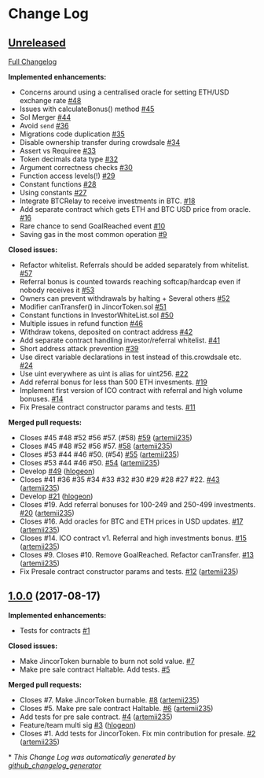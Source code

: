 # Change Log

## [Unreleased](https://github.com/JincorTech/ico/tree/HEAD)

[Full Changelog](https://github.com/JincorTech/ico/compare/1.0.0...HEAD)

**Implemented enhancements:**

- Concerns around using a centralised oracle for setting ETH/USD exchange rate [\#48](https://github.com/JincorTech/ico/issues/48)
- Issues with calculateBonus\(\) method [\#45](https://github.com/JincorTech/ico/issues/45)
- Sol Merger [\#44](https://github.com/JincorTech/ico/issues/44)
- Avoid `send` [\#36](https://github.com/JincorTech/ico/issues/36)
- Migrations code duplication [\#35](https://github.com/JincorTech/ico/issues/35)
- Disable ownership transfer during crowdsale [\#34](https://github.com/JincorTech/ico/issues/34)
- Assert vs Requiree [\#33](https://github.com/JincorTech/ico/issues/33)
- Token decimals data type [\#32](https://github.com/JincorTech/ico/issues/32)
- Argument correctness checks [\#30](https://github.com/JincorTech/ico/issues/30)
- Function access levels\(!\) [\#29](https://github.com/JincorTech/ico/issues/29)
- Constant functions [\#28](https://github.com/JincorTech/ico/issues/28)
- Using constants [\#27](https://github.com/JincorTech/ico/issues/27)
- Integrate BTCRelay to receive investments in BTC. [\#18](https://github.com/JincorTech/ico/issues/18)
- Add separate contract which gets ETH and BTC USD price from oracle. [\#16](https://github.com/JincorTech/ico/issues/16)
- Rare chance to send GoalReached event [\#10](https://github.com/JincorTech/ico/issues/10)
- Saving gas in the most common operation [\#9](https://github.com/JincorTech/ico/issues/9)

**Closed issues:**

- Refactor whitelist. Referrals should be added separately from whitelist. [\#57](https://github.com/JincorTech/ico/issues/57)
- Referral bonus is counted towards reaching softcap/hardcap even if nobody receives it [\#53](https://github.com/JincorTech/ico/issues/53)
- Owners can prevent withdrawals by halting + Several others [\#52](https://github.com/JincorTech/ico/issues/52)
- Modifier canTransfer\(\) in JincorToken.sol [\#51](https://github.com/JincorTech/ico/issues/51)
- Constant functions in InvestorWhiteList.sol  [\#50](https://github.com/JincorTech/ico/issues/50)
- Multiple issues in refund function [\#46](https://github.com/JincorTech/ico/issues/46)
- Withdraw tokens, deposited on contract address [\#42](https://github.com/JincorTech/ico/issues/42)
- Add separate contract handling investor/referral whitelist. [\#41](https://github.com/JincorTech/ico/issues/41)
- Short address attack prevention [\#39](https://github.com/JincorTech/ico/issues/39)
- Use direct variable declarations in test instead of this.crowdsale etc. [\#24](https://github.com/JincorTech/ico/issues/24)
- Use uint everywhere as uint is alias for uint256. [\#22](https://github.com/JincorTech/ico/issues/22)
- Add referral bonus for less than 500 ETH invesments. [\#19](https://github.com/JincorTech/ico/issues/19)
- Implement first version of ICO contract with referral and high volume bonuses. [\#14](https://github.com/JincorTech/ico/issues/14)
- Fix Presale contract constructor params and tests. [\#11](https://github.com/JincorTech/ico/issues/11)

**Merged pull requests:**

- Closes \#45 \#48 \#52 \#56 \#57. \(\#58\) [\#59](https://github.com/JincorTech/ico/pull/59) ([artemii235](https://github.com/artemii235))
- Closes \#45 \#48 \#52 \#56 \#57. [\#58](https://github.com/JincorTech/ico/pull/58) ([artemii235](https://github.com/artemii235))
- Closes \#53 \#44 \#46 \#50. \(\#54\) [\#55](https://github.com/JincorTech/ico/pull/55) ([artemii235](https://github.com/artemii235))
- Closes \#53 \#44 \#46 \#50. [\#54](https://github.com/JincorTech/ico/pull/54) ([artemii235](https://github.com/artemii235))
- Develop [\#49](https://github.com/JincorTech/ico/pull/49) ([hlogeon](https://github.com/hlogeon))
- Closes \#41 \#36 \#35 \#34 \#33 \#32 \#30 \#29 \#28 \#27 \#22. [\#43](https://github.com/JincorTech/ico/pull/43) ([artemii235](https://github.com/artemii235))
- Develop [\#21](https://github.com/JincorTech/ico/pull/21) ([hlogeon](https://github.com/hlogeon))
- Closes \#19. Add referral bonuses for 100-249 and 250-499 investments. [\#20](https://github.com/JincorTech/ico/pull/20) ([artemii235](https://github.com/artemii235))
- Closes \#16. Add oracles for BTC and ETH prices in USD updates. [\#17](https://github.com/JincorTech/ico/pull/17) ([artemii235](https://github.com/artemii235))
- Closes \#14. ICO contract v1. Referral and high investments bonus. [\#15](https://github.com/JincorTech/ico/pull/15) ([artemii235](https://github.com/artemii235))
- Closes \#9. Closes \#10. Remove GoalReached. Refactor canTransfer. [\#13](https://github.com/JincorTech/ico/pull/13) ([artemii235](https://github.com/artemii235))
- Fix Presale contract constructor params and tests. [\#12](https://github.com/JincorTech/ico/pull/12) ([artemii235](https://github.com/artemii235))

## [1.0.0](https://github.com/JincorTech/ico/tree/1.0.0) (2017-08-17)
**Implemented enhancements:**

- Tests for contracts [\#1](https://github.com/JincorTech/ico/issues/1)

**Closed issues:**

- Make JincorToken burnable to burn not sold value. [\#7](https://github.com/JincorTech/ico/issues/7)
- Make pre sale contract Haltable. Add tests. [\#5](https://github.com/JincorTech/ico/issues/5)

**Merged pull requests:**

- Closes \#7. Make JincorToken burnable. [\#8](https://github.com/JincorTech/ico/pull/8) ([artemii235](https://github.com/artemii235))
- Closes \#5. Make pre sale contract Haltable. [\#6](https://github.com/JincorTech/ico/pull/6) ([artemii235](https://github.com/artemii235))
- Add tests for pre sale contract. [\#4](https://github.com/JincorTech/ico/pull/4) ([artemii235](https://github.com/artemii235))
- Feature/team multi sig [\#3](https://github.com/JincorTech/ico/pull/3) ([hlogeon](https://github.com/hlogeon))
- Closes \#1. Add tests for JincorToken. Fix min contribution for presale. [\#2](https://github.com/JincorTech/ico/pull/2) ([artemii235](https://github.com/artemii235))



\* *This Change Log was automatically generated by [github_changelog_generator](https://github.com/skywinder/Github-Changelog-Generator)*